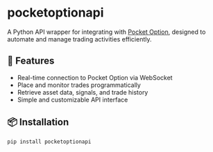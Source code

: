 # pocketoptionapi

A Python API wrapper for integrating with [Pocket Option](https://pocketoption.com), designed to automate and manage trading activities efficiently.

## 🔧 Features

- Real-time connection to Pocket Option via WebSocket
- Place and monitor trades programmatically
- Retrieve asset data, signals, and trade history
- Simple and customizable API interface

## 📦 Installation

```bash
pip install pocketoptionapi
